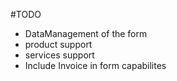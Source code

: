#TODO 

- DataManagement of the form
- product support
- services support
- Include Invoice in form capabilites